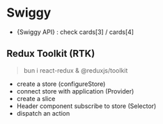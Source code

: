 # Swiggy

- {Swiggy API} : check cards[3] / cards[4]

## Redux Toolkit (RTK)

> bun i react-redux & @reduxjs/toolkit

- create a store (configureStore)
- connect store with application (Provider)
- create a slice
- Header component subscribe to store (Selector)
- dispatch an action
